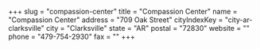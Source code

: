 +++
slug = "compassion-center"
title = "Compassion Center"
name = "Compassion Center"
address = "709 Oak Street"
cityIndexKey = "city-ar-clarksville"
city = "Clarksville"
state = "AR"
postal = "72830"
website = ""
phone = "479-754-2930"
fax = ""
+++
